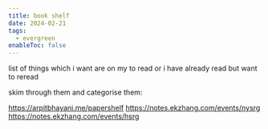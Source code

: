 ```yaml
---
title: book shelf
date: 2024-02-21
tags:
  - evergreen
enableToc: false
---
```

list of things which i want are on my to read or i have already read but want to reread

skim through them and categorise them:

https://arpitbhayani.me/papershelf
https://notes.ekzhang.com/events/nysrg
https://notes.ekzhang.com/events/hsrg
